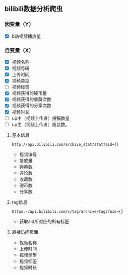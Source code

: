 ## bilibili数据分析爬虫
### 因变量（Y）
- [x] b站视频播放量
### 自变量（X）
- [x] 视频名称
- [x] 视频号码
- [x] 上传时间
- [x] 视频类型
- [ ] 视频标签
- [x] 视频获得的硬币量
- [x] 视频获得的收藏次数
- [x] 视频获得的分享次数
- [x] 视频时长
- [ ] up主（视频上传者）投稿数量
- [ ] up主（视频上传者）粉丝数。

1. 基本信息

    ```http://api.bilibili.com/archive_stat/stat?aid={}```
    * 视频编号
    * 播放量
    * 弹幕数
    * 评论数
    * 收藏数
    * 硬币数
    * 分享数

2. tag信息

    ```https://api.bilibili.com/x/tag/archive/tags?aid={}```
    * 获取aid所对应的所有标签

3. 直接访问页面
    * 视频名称
    * 上传时间
    * 视频类型
    * 视频标签
    * 视频时长